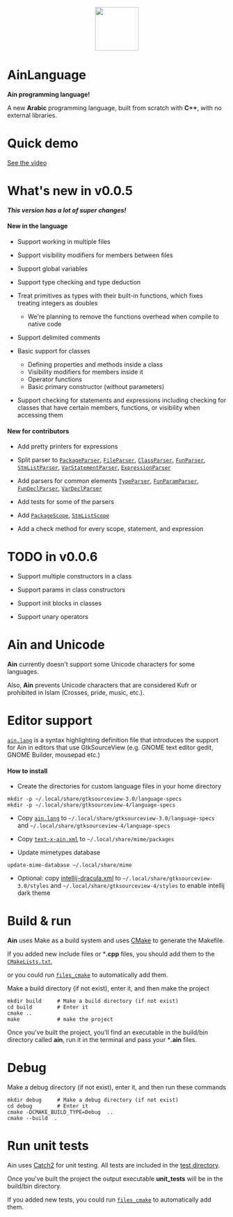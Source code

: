 <p  align="center">
<img  src="https://github.com/sherifnasser/AinLanguage/assets/67873165/758c9fe3-f9fe-405f-8369-c340cf21153d"  width="100"  height="100">
</p>

# AinLanguage

**Ain programming language!**

A new **Arabic** programming language, built from scratch with **C++**, with no external libraries.

# Quick demo

[See the video](https://youtu.be/eHRMpJHq0so)


# What's new in v0.0.5

***This version has a lot of super changes!***

#### New in the language

* Support working in multiple files

* Support visibility modifiers for members between files

* Support global variables

* Support type checking and type deduction

* Treat primitives as types with their built-in functions, which fixes treating integers as doubles
	* We're planning to remove the functions overhead when compile to native code

* Support delimited comments

* Basic support for classes
	* Defining properties and methods inside a class
	* Visibility modifiers for members inside it
	* Operator functions
	* Basic primary constructor (without parameters)

* Support checking for statements and expressions including checking for classes that have certain members, functions, or visibility when accessing them

#### New for contributors

* Add pretty printers for expressions

* Split parser to [`PackageParser`](https://github.com/sherifnasser/AinLanguage/blob/main/include/parser/PackageParser.hpp), [`FileParser`](https://github.com/sherifnasser/AinLanguage/blob/main/include/parser/FileParser.hpp), [`ClassParser`](https://github.com/sherifnasser/AinLanguage/blob/main/include/parser/ClassParser.hpp), [`FunParser`](https://github.com/sherifnasser/AinLanguage/blob/main/include/parser/FunParser.hpp), [`StmListParser`](https://github.com/sherifnasser/AinLanguage/blob/main/include/parser/StmListParser.hpp), [`VarStatementParser`](https://github.com/sherifnasser/AinLanguage/blob/main/include/parser/VarStatementParser.hpp), [`ExpressionParser`](https://github.com/sherifnasser/AinLanguage/blob/main/include/parser/ExpressionParser.hpp)

* Add parsers for common elements [`TypeParser`](https://github.com/sherifnasser/AinLanguage/blob/main/include/parser/elements/parser/TypeParser.hpp), [`FunParamParser`](https://github.com/sherifnasser/AinLanguage/blob/main/include/parser/elements/parser/FunParamParser.hpp), [`FunDeclParser`](https://github.com/sherifnasser/AinLanguage/blob/main/include/parser/elements/parser/FunDeclParser.hpp), [`VarDeclParser`](https://github.com/sherifnasser/AinLanguage/blob/main/include/parser/elements/parser/VarDeclParser.hpp)

* Add tests for some of the parsers

* Add [`PackageScope`](https://github.com/sherifnasser/AinLanguage/blob/main/include/scope/PackageScope.hpp), [`StmListScope`](https://github.com/sherifnasser/AinLanguage/blob/main/include/scope/StmListScope.hpp)

* Add a check method for every scope, statement, and expression

# TODO in v0.0.6

* Support multiple constructors in a class

* Support params in class constructors

* Support init blocks in classes

* Support unary operators

# Ain and Unicode
**Ain** currently doesn't support some Unicode characters for some languages.

Also, **Ain** prevents Unicode characters that are considered Kufr or prohibited in Islam (Crosses, pride, music, etc.).

# Editor support
[`ain.lang`](https://github.com/sherifnasser/AinLanguage/blob/main/editor-support/ain.lang) is a syntax highlighting definition file that introduces the support for Ain in editors that use GtkSourceView (e.g. GNOME text editor gedit, GNOME Builder, mousepad etc.)
#### How to install

* Create the directories for custom language files in your home directory

```console
mkdir -p ~/.local/share/gtksourceview-3.0/language-specs
mkdir -p ~/.local/share/gtksourceview-4/language-specs
```

* Copy [`ain.lang`](https://github.com/sherifnasser/AinLanguage/blob/main/editor-support/ain.lang) to `~/.local/share/gtksourceview-3.0/language-specs` and `~/.local/share/gtksourceview-4/language-specs`

* Copy [`text-x-ain.xml`](https://github.com/sherifnasser/AinLanguage/blob/main/editor-support/text-x-ain.xml) to `~/.local/share/mime/packages`

* Update mimetypes database
```console
update-mime-database ~/.local/share/mime
```

* Optional: copy [intellij-dracula.xml](https://github.com/sherifnasser/AinLanguage/blob/main/editor-support/intellij-dracula.xml) to `~/.local/share/gtksourceview-3.0/styles` and `~/.local/share/gtksourceview-4/styles` to enable intellij dark theme

# Build & run
**Ain** uses Make as a build system and uses [CMake](https://github.com/Kitware/CMake) to generate the Makefile.

If you added new include files or ***.cpp** files, you should add them to the [`CMakeLists.txt`](https://github.com/sherifnasser/AinLanguage/blob/main/CMakeLists.txt),

or you could run [`files_cmake`](https://github.com/sherifnasser/AinLanguage/blob/main/files_cmake.cpp) to automatically add them.

Make a build directory (if not exist), enter it, and then make the project
``` console
mkdir build		# Make a build directory (if not exist)
cd build		# Enter it
cmake ..
make			# make the project
```

Once you've built the project, you'll find an executable in the build/bin directory called **ain**, run it in the terminal and pass your ***.ain** files.

# Debug
Make a debug directory (if not exist), enter it, and then run these commands
``` console
mkdir debug		# Make a debug directory (if not exist)
cd debug		# Enter it
cmake -DCMAKE_BUILD_TYPE=Debug  ..
cmake --build  .
```

# Run unit tests

Ain uses [Catch2](https://github.com/catchorg/Catch2) for unit testing. All tests are included in the [test directory](https://github.com/sherifnasser/AinLanguage/blob/main/test/).

Once you've built the project the output executable **unit_tests** will be in the build/bin directory.

If you added new tests, you could run [`files_cmake`](https://github.com/sherifnasser/AinLanguage/blob/main/files_cmake.cpp) to automatically add them.